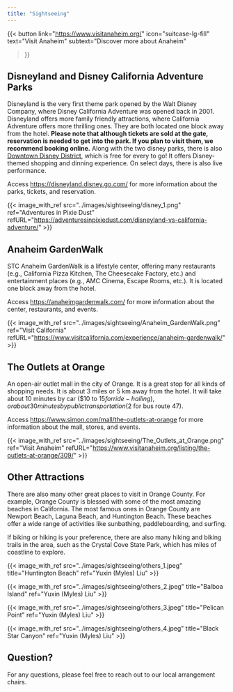 ```yaml
---
title: "Sightseeing"
---
```


{{<
    button
    link="https://www.visitanaheim.org/" 
    icon="suitcase-lg-fill"
    text="Visit Anaheim"
    subtext="Discover more about Anaheim"
>}}

## Disneyland and Disney California Adventure Parks

Disneyland is the very first theme park opened by the Walt Disney Company, where Disney California Adventure was opened back in 2001. Disneyland offers more family friendly attractions, where California Adventure offers more thrilling ones. They are both located one block away from the hotel. **Please note that although tickets are sold at the gate, reservation is needed to get into the park. If you plan to visit them, we recommend booking online.** Along with the two disney parks, there is also [Downtown Disney District](https://disneyland.disney.go.com/destinations/downtown-disney-district/), which is free for every to go! It offers Disney-themed shopping and dinning experience. On select days, there is also live performance.

Access https://disneyland.disney.go.com/ for more information about the parks, tickets, and reservation.

{{< image_with_ref src="../images/sightseeing/disney_1.png" ref="Adventures in Pixie Dust" refURL="https://adventuresinpixiedust.com/disneyland-vs-california-adventure/" >}}

## Anaheim GardenWalk

STC Anaheim GardenWalk is a lifestyle center, offering many restaurants (e.g., California Pizza Kitchen, The Cheesecake Factory, etc.) and entertainment places (e.g., AMC Cinema, Escape Rooms, etc.). It is located one block away from the hotel.

Access https://anaheimgardenwalk.com/ for more information about the center, restaurants, and events.

{{< image_with_ref src="../images/sightseeing/Anaheim_GardenWalk.png" ref="Visit California" refURL="https://www.visitcalifornia.com/experience/anaheim-gardenwalk/" >}}

## The Outlets at Orange

An open-air outlet mall in the city of Orange. It is a great stop for all kinds of shopping needs. It is about 3 miles or 5 km away from the hotel. It will take about 10 minutes by car ($10 to $15 for ride-hailing), or about 30 minutes by public transportation ($2 for bus route 47).

Access https://www.simon.com/mall/the-outlets-at-orange for more information about the mall, stores, and events.

{{< image_with_ref src="../images/sightseeing/The_Outlets_at_Orange.png" ref="Visit Anaheim" refURL="https://www.visitanaheim.org/listing/the-outlets-at-orange/309/" >}}

## Other Attractions

There are also many other great places to visit in Orange County. For example, Orange County is blessed with some of the most amazing beaches in California. The most famous ones in Orange County are Newport Beach, Laguna Beach, and Huntington Beach. These beaches offer a wide range of activities like sunbathing, paddleboarding, and surfing.

If biking or hiking is your preference, there are also many hiking and biking trails in the area, such as the Crystal Cove State Park, which has miles of coastline to explore.

{{< image_with_ref src="../images/sightseeing/others_1.jpeg" title="Huntington Beach" ref="Yuxin (Myles) Liu" >}}

{{< image_with_ref src="../images/sightseeing/others_2.jpeg" title="Balboa Island" ref="Yuxin (Myles) Liu" >}}

{{< image_with_ref src="../images/sightseeing/others_3.jpeg" title="Pelican Point" ref="Yuxin (Myles) Liu" >}}

{{< image_with_ref src="../images/sightseeing/others_4.jpeg" title="Black Star Canyon" ref="Yuxin (Myles) Liu" >}}

## Question?

For any questions, please feel free to reach out to our local arrangement chairs.
